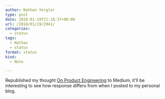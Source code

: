 ```yaml
---
author: Nathan Yergler
type: post
date: 2018-01-19T21:18:37+00:00
url: /2018/01/19/2941/
categories:
  - status
tags:
  - Nathan
  - status
format: status
kind:
  - Note

---
```

Republished my thought [On Product Engineering][1] to Medium; it’ll be interesting to see how response differs from when I posted to my personal blog.

 [1]: https://medium.com/@nyergler/on-product-engineering-fc415360e5d5